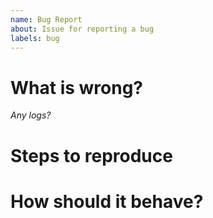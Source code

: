 ```yaml
---
name: Bug Report
about: Issue for reporting a bug
labels: bug
---
```


# What is wrong?
_Any logs?_

# Steps to reproduce

# How should it behave?
